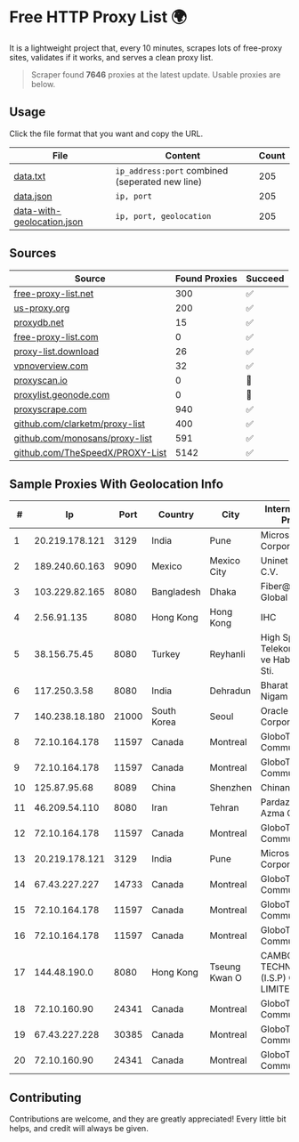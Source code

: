 
# Free HTTP Proxy List 🌍

It is a lightweight project that, every 10 minutes, scrapes lots of free-proxy sites, validates if it works, and serves a clean proxy list.


> Scraper found **7646** proxies at the latest update. Usable proxies are below.

## Usage

Click the file format that you want and copy the URL.


|File|Content|Count|
|----|-------|-----|
|[data.txt](https://raw.githubusercontent.com/themiralay/Proxy-List-World/master/data.txt)|`ip_address:port` combined (seperated new line)|205|
|[data.json](https://raw.githubusercontent.com/themiralay/Proxy-List-World/master/data.json)|`ip, port`|205|
|[data-with-geolocation.json](https://raw.githubusercontent.com/themiralay/Proxy-List-World/master/data-with-geolocation.json)|`ip, port, geolocation`|205|

## Sources

|Source|Found Proxies|Succeed|
|------|-------------|-------|
|[free-proxy-list.net](https://free-proxy-list.net)|300|✅|
|[us-proxy.org](https://www.us-proxy.org)|200|✅|
|[proxydb.net](http://proxydb.net)|15|✅|
|[free-proxy-list.com](https://free-proxy-list.com/?page=&port=&type%5B%5D=http&type%5B%5D=https&up_time=0&search=Search)|0|✅|
|[proxy-list.download](https://www.proxy-list.download/HTTP)|26|✅|
|[vpnoverview.com](https://vpnoverview.com/privacy/anonymous-browsing/free-proxy-servers)|32|✅|
|[proxyscan.io](https://www.proxyscan.io)|0|🚫|
|[proxylist.geonode.com](https://proxylist.geonode.com/api/proxy-list?limit=300&page=1&sort_by=lastChecked&sort_type=desc&protocols=http,https)|0|🚫|
|[proxyscrape.com](https://api.proxyscrape.com/v2/?request=displayproxies&protocol=http&timeout=10000&country=all&ssl=all&anonymity=all)|940|✅|
|[github.com/clarketm/proxy-list](https://raw.githubusercontent.com/clarketm/proxy-list/master/proxy-list-raw.txt)|400|✅|
|[github.com/monosans/proxy-list](https://raw.githubusercontent.com/monosans/proxy-list/main/proxies/http.txt)|591|✅|
|[github.com/TheSpeedX/PROXY-List](https://raw.githubusercontent.com/TheSpeedX/PROXY-List/master/http.txt)|5142|✅|


## Sample Proxies With Geolocation Info

|#|Ip|Port|Country|City|Internet Service Provider|
|-|--|----|-------|----|-------------------------|
|1|20.219.178.121|3129|India|Pune|Microsoft Corporation|
|2|189.240.60.163|9090|Mexico|Mexico City|Uninet S.A. de C.V.|
|3|103.229.82.165|8080|Bangladesh|Dhaka|Fiber@Home Global Limited|
|4|2.56.91.135|8080|Hong Kong|Hong Kong|IHC|
|5|38.156.75.45|8080|Turkey|Reyhanli|High Speed Telekomunikasyon ve Hab. Hiz. Ltd. Sti.|
|6|117.250.3.58|8080|India|Dehradun|Bharat Sanchar Nigam Ltd|
|7|140.238.18.180|21000|South Korea|Seoul|Oracle Corporation|
|8|72.10.164.178|11597|Canada|Montreal|GloboTech Communications|
|9|72.10.164.178|11597|Canada|Montreal|GloboTech Communications|
|10|125.87.95.68|8089|China|Shenzhen|Chinanet|
|11|46.209.54.110|8080|Iran|Tehran|Pardazeshgar Ray Azma Co. Ltd.|
|12|72.10.164.178|11597|Canada|Montreal|GloboTech Communications|
|13|20.219.178.121|3129|India|Pune|Microsoft Corporation|
|14|67.43.227.227|14733|Canada|Montreal|GloboTech Communications|
|15|72.10.164.178|11597|Canada|Montreal|GloboTech Communications|
|16|72.10.164.178|11597|Canada|Montreal|GloboTech Communications|
|17|144.48.190.0|8080|Hong Kong|Tseung Kwan O|CAMBO (HK) TECHNOLOGY (I.S.P) CO., LIMITED|
|18|72.10.160.90|24341|Canada|Montreal|GloboTech Communications|
|19|67.43.227.228|30385|Canada|Montreal|GloboTech Communications|
|20|72.10.160.90|24341|Canada|Montreal|GloboTech Communications|



## Contributing

Contributions are welcome, and they are greatly appreciated! Every
little bit helps, and credit will always be given.

